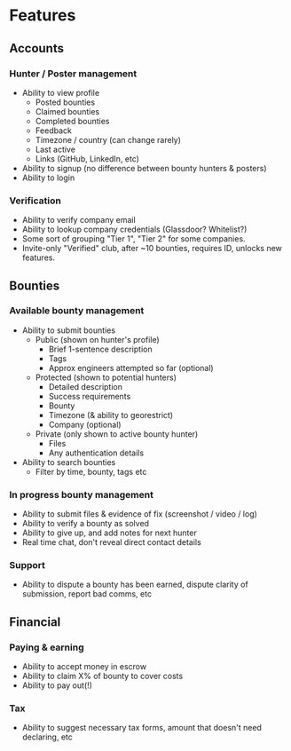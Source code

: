 # Features

## Accounts

### Hunter / Poster management

* Ability to view profile
    * Posted bounties
    * Claimed bounties
    * Completed bounties
    * Feedback
    * Timezone / country (can change rarely)
    * Last active
    * Links (GitHub, LinkedIn, etc)
* Ability to signup (no difference between bounty hunters & posters)
* Ability to login

### Verification

* Ability to verify company email
* Ability to lookup company credentials (Glassdoor? Whitelist?)
* Some sort of grouping "Tier 1", "Tier 2" for some companies.
* Invite-only "Verified" club, after ~10 bounties, requires ID, unlocks new features.

## Bounties

### Available bounty management

* Ability to submit bounties
    * Public (shown on hunter's profile)
        * Brief 1-sentence description
        * Tags
        * Approx engineers attempted so far (optional)
    * Protected (shown to potential hunters)
        * Detailed description
        * Success requirements
        * Bounty
        * Timezone (& ability to georestrict)
        * Company (optional)
    * Private (only shown to active bounty hunter)
        * Files
        * Any authentication details
* Ability to search bounties
    * Filter by time, bounty, tags etc

### In progress bounty management

* Ability to submit files & evidence of fix (screenshot / video / log)
* Ability to verify a bounty as solved
* Ability to give up, and add notes for next hunter
* Real time chat, don't reveal direct contact details

### Support

* Ability to dispute a bounty has been earned, dispute clarity of submission, report bad comms, etc

## Financial

### Paying & earning

* Ability to accept money in escrow
* Ability to claim X% of bounty to cover costs
* Ability to pay out(!)

### Tax

* Ability to suggest necessary tax forms, amount that doesn't need declaring, etc